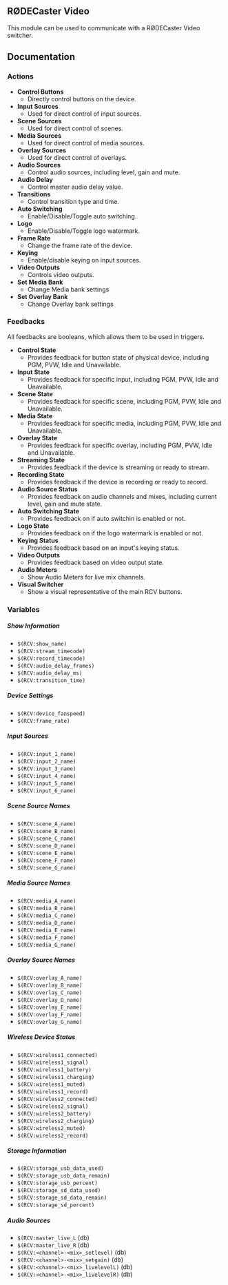 ## RØDECaster Video
This module can be used to communicate with a RØDECaster Video switcher.


## Documentation

### Actions

- **Control Buttons**
	- Directly control buttons on the device.
- **Input Sources**
	- Used for direct control of input sources.
- **Scene Sources**
	- Used for direct control of scenes.
- **Media Sources**
	- Used for direct control of media sources.
- **Overlay Sources**
	- Used for direct control of overlays.
- **Audio Sources**
	- Control audio sources, including level, gain and mute.
- **Audio Delay**
	- Control master audio delay value.
- **Transitions**
	- Control transition type and time.
- **Auto Switching**
	- Enable/Disable/Toggle auto switching.
- **Logo**
	- Enable/Disable/Toggle logo watermark.
- **Frame Rate**
	- Change the frame rate of the device.
- **Keying**
	- Enable/disable keying on input sources.
- **Video Outputs**
	- Controls video outputs.
- **Set Media Bank**
	- Change Media bank settings
- **Set Overlay Bank**
	- Change Overlay bank settings


### Feedbacks
All feedbacks are booleans, which allows them to be used in triggers.

- **Control State**
	- Provides feedback for button state of physical device, including PGM, PVW, Idle and Unavailable.
- **Input State**
	- Provides feedback for specific input, including PGM, PVW, Idle and Unavailable.
- **Scene State**
	- Provides feedback for specific scene, including PGM, PVW, Idle and Unavailable.
- **Media State**
	- Provides feedback for specific media, including PGM, PVW, Idle and Unavailable.
- **Overlay State**
	- Provides feedback for specific overlay, including PGM, PVW, Idle and Unavailable.
- **Streaming State**
	- Provides feedback if the device is streaming or ready to stream.
- **Recording State**
	- Provides feedback if the device is recording or ready to record.
- **Audio Source Status**
	- Provides feedback on audio channels and mixes, including current level, gain and mute state.
- **Auto Switching State**
	- Provides feedback on if auto switchin is enabled or not.
- **Logo State**
	- Provides feedback on if the logo watermark is enabled or not.
- **Keying Status**
	- Provides feedback based on an input's keying status.
- **Video Outputs**
	- Provides feedback based on video output state.
- **Audio Meters**
	- Show Audio Meters for live mix channels.
- **Visual Switcher**
	- Show a visual representative of the main RCV buttons.


### Variables

##### Show Information
- `$(RCV:show_name)`
- `$(RCV:stream_timecode)`
- `$(RCV:record_timecode)`
- `$(RCV:audio_delay_frames)`
- `$(RCV:audio_delay_ms)`
- `$(RCV:transition_time)`

##### Device Settings
- `$(RCV:device_fanspeed)`
- `$(RCV:frame_rate)`

##### Input Sources
- `$(RCV:input_1_name)`
- `$(RCV:input_2_name)`
- `$(RCV:input_3_name)`
- `$(RCV:input_4_name)`
- `$(RCV:input_5_name)`
- `$(RCV:input_6_name)`

##### Scene Source Names
- `$(RCV:scene_A_name)`
- `$(RCV:scene_B_name)`
- `$(RCV:scene_C_name)`
- `$(RCV:scene_D_name)`
- `$(RCV:scene_E_name)`
- `$(RCV:scene_F_name)`
- `$(RCV:scene_G_name)`

##### Media Source Names
- `$(RCV:media_A_name)`
- `$(RCV:media_B_name)`
- `$(RCV:media_C_name)`
- `$(RCV:media_D_name)`
- `$(RCV:media_E_name)`
- `$(RCV:media_F_name)`
- `$(RCV:media_G_name)`

##### Overlay Source Names
- `$(RCV:overlay_A_name)`
- `$(RCV:overlay_B_name)`
- `$(RCV:overlay_C_name)`
- `$(RCV:overlay_D_name)`
- `$(RCV:overlay_E_name)`
- `$(RCV:overlay_F_name)`
- `$(RCV:overlay_G_name)`

##### Wireless Device Status
- `$(RCV:wireless1_connected)`
- `$(RCV:wireless1_signal)`
- `$(RCV:wireless1_battery)`
- `$(RCV:wireless1_charging)`
- `$(RCV:wireless1_muted)`
- `$(RCV:wireless1_record)`
- `$(RCV:wireless2_connected)`
- `$(RCV:wireless2_signal)`
- `$(RCV:wireless2_battery)`
- `$(RCV:wireless2_charging)`
- `$(RCV:wireless2_muted)`
- `$(RCV:wireless2_record)`

##### Storage Information
- `$(RCV:storage_usb_data_used)`
- `$(RCV:storage_usb_data_remain)`
- `$(RCV:storage_usb_percent)`
- `$(RCV:storage_sd_data_used)`
- `$(RCV:storage_sd_data_remain)`
- `$(RCV:storage_sd_percent)`

##### Audio Sources
- `$(RCV:master_live_L` (db)
- `$(RCV:master_live_R` (db)
- `$(RCV:<channel>-<mix>_setlevel)` (db)
- `$(RCV:<channel>-<mix>_setgain)` (db)
- `$(RCV:<channel>-<mix>_livelevelL)` (db)
- `$(RCV:<channel>-<mix>_livelevelR)` (db)